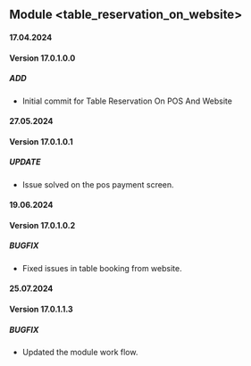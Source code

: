 ## Module <table_reservation_on_website>

####  17.04.2024
#### Version 17.0.1.0.0
##### ADD
- Initial commit for Table Reservation On POS And Website

####  27.05.2024
#### Version 17.0.1.0.1
##### UPDATE
- Issue solved on the pos payment screen.

####  19.06.2024
#### Version 17.0.1.0.2
##### BUGFIX
- Fixed issues in table booking from website.

####  25.07.2024
#### Version 17.0.1.1.3
##### BUGFIX
- Updated the module work flow.
